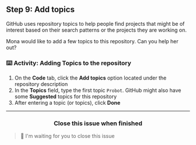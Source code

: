 ## Step 9: Add topics

GitHub uses repository topics to help people find projects that might be of interest based on their search patterns or the projects they are working on.

Mona would like to add a few topics to this repository. Can you help her out?

### :keyboard: Activity: Adding Topics to the repository

1. On the **Code** tab, click the **Add topics** option located under the repository description
1. In the **Topics** field, type the first topic `Probot`. GitHub might also have some **Suggested** topics for this repository
1. After entering a topic (or topics), click **Done**

<hr>
<h3 align="center">Close this issue when finished</h3>

> :robot: I'm waiting for you to close this issue
